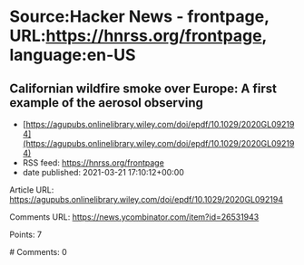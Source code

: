 # Source:Hacker News - frontpage, URL:https://hnrss.org/frontpage, language:en-US

## Californian wildfire smoke over Europe: A first example of the aerosol observing
 - [https://agupubs.onlinelibrary.wiley.com/doi/epdf/10.1029/2020GL092194](https://agupubs.onlinelibrary.wiley.com/doi/epdf/10.1029/2020GL092194)
 - RSS feed: https://hnrss.org/frontpage
 - date published: 2021-03-21 17:10:12+00:00

<p>Article URL: <a href="https://agupubs.onlinelibrary.wiley.com/doi/epdf/10.1029/2020GL092194">https://agupubs.onlinelibrary.wiley.com/doi/epdf/10.1029/2020GL092194</a></p>
<p>Comments URL: <a href="https://news.ycombinator.com/item?id=26531943">https://news.ycombinator.com/item?id=26531943</a></p>
<p>Points: 7</p>
<p># Comments: 0</p>

